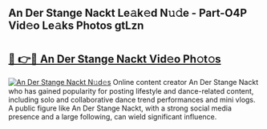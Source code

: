 ## An Der Stange Nackt Le𝚊k𝚎d N𝚞𝚍e - Part-O4P Vid𝚎o Le𝚊ks Photos gtLzn

# <h2><a href="http://fb67pu.evod.top/?m=An+Der+Stange+Nackt">🔗 👉🔴 An Der Stange Nackt Vid𝚎o Ph𝚘t𝚘s</a></h2>

[![An Der Stange Nackt N𝚞d𝚎s](https://i.imgur.com/8V9OHl7.gif)](http://fb67pu.evod.top/?m=An+Der+Stange+Nackt)
Online content creator An Der Stange Nackt who has gained popularity for posting lifestyle and dance-related content, including solo and collaborative dance trend performances and mini vlogs. A public figure like An Der Stange Nackt, with a strong social media presence and a large following, can wield significant influence. 

